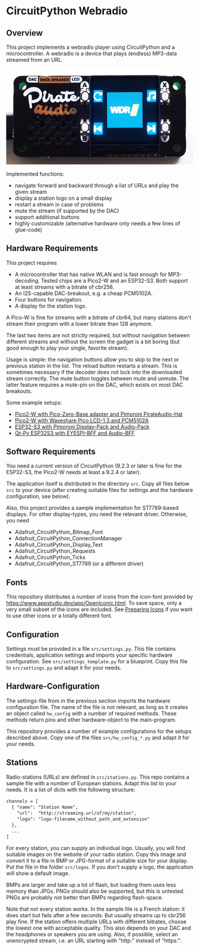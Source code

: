 CircuitPython Webradio
======================

Overview
--------

This project implements a webradio player using CircuitPython
and a microcontroller. A webradio is a device that plays (endless) MP3-data
streamed from an URL.

![](doc/webradio-piraudio.jpg)

Implemented functions:

  - navigate forward and backward through a list of URLs and play the
    given stream
  - display a station logo on a small display
  - restart a stream in case of problems
  - mute the stream (if supported by the DAC)
  - support additional buttons
  - highly customizable (alternative hardware only needs a few lines
    of glue-code)


Hardware Requirements
---------------------

This project requires

  - A microcontroller that has native WLAN and is fast enough for MP3-decoding.
    Tested chips are a Pico2-W and an ESP32-S3. Both support at least streams
    with a bitrate of cbr256.
  - An I2S-capable DAC-breakout, e.g. a cheap PCM5102A.
  - Four buttons for navigation.
  - A display for the station logo.

A Pico-W is fine for streams with a bitrate of cbr64, but many
stations don't stream their program with a lower bitrate than 128 anymore.

The last two items are not strictly required, but without navigation between
different streams and without the screen the gadget is a bit boring (but
good enough to play your single, favorite stream).

Usage is simple: the navigation buttons allow you to skip to the next
or previous station in the list. The reload button restarts a
stream. This is sometimes necessary if the decoder does not lock into
the downloaded stream correctly. The mute button toggles between mute
and unmute. The latter feature requires a mute-pin on the DAC, which
exists on most DAC breakouts.

Some example setups:

  - [Pico2-W with Pico-Zero-Base adapter and Pimoroni PirateAudio-Hat](doc/piraudio.md)
  - [Pico2-W with Waveshare Pico LCD-1.3 and PCM5102A](doc/pico2w_waveshare.md)
  - [ESP32-S3 with Pimoroni Display-Pack and Audio-Pack](doc/esp32s3_packs.md)
  - [Qt-Py ESP32S3 with EYESPI-BFF and Audio-BFF](doc/qtpy_esp32s3.md)


Software Requirements
---------------------

You need a current version of CircuitPython (9.2.3 or later is fine
for the ESP32-S3, the Pico2-W needs at least a 9.2.4 or later).

The application itself is distributed in the directory `src`. Copy all
files below `src` to your device (after creating suitable files for settings
and the hardware configuration, see below).

Also, this project provides a sample implementation for ST7789-based displays.
For other display-types, you need the relevant driver. Otherwise, you need

  - Adafruit_CircuitPython_Bitmap_Font
  - Adafruit_CircuitPython_ConnectionManager
  - Adafruit_CircuitPython_Display_Text
  - Adafruit_CircuitPython_Requests
  - Adafruit_CircuitPython_Ticks
  - Adafruit_CircuitPython_ST7789 (or a different driver)


Fonts
-----

This repository distributes a number of icons from the icon-font
provided by <https://www.appstudio.dev/app/OpenIconic.html>. To save
space, only a very small subset of the icons are included. See
[Preparing Icons](./doc/fonts.md) if you want to use other
icons or a totally different font.


Configuration
-------------

Settings must be provided in a file `src/settings.py`. This file contains
credentials, application settings and imports your specific hardware
configuration. See `src/settings_template.py` for a blueprint. Copy this
file to `src/settings.py` and adapt it for your needs.


Hardware-Configuration
----------------------

The settings-file from in the previous section imports the hardware
configuration file. The name of the file is not relevant, as long as
it creates an object called `hw_config` with a number of required
methods.  These methods return pins and other hardware-object to the
main-program.

This repository provides a number of example configurations for the
setups described above. Copy one of the files `src/hw_config_*.py` and
adapt it for your needs.


Stations
--------

Radio-stations (URLs) are defined in `src/stations.py`. This repo contains
a sample file with a number of European stations. Adapt this list to
your needs. It is a list of dicts with the following structure:

    channels = [
      { "name": "Station Name",
        "url":  "http://streaming.url/of/my/station",
        "logo": "logo-filename_without_path_and_extension"
      },
      ...
    ]

For every station, you can supply an individual logo. Usually, you
will find suitable images on the website of your radio station. Copy
this image and convert it to a file in BMP or JPG-format of a suitable
size for your display. Put the file in the folder `src/logos`. If you
don't supply a logo, the application will show a default image.

BMPs are larger and take up a lot of flash, but loading them uses less
memory than JPGs. PNGs should also be supported, but this is
untested. PNGs are probably not better than BMPs regarding
flash-space.

Note that not every station works. In the sample file is a French
station: it does start but fails after a few seconds. But usually
streams up to cbr256 play fine. If the station offers multiple URLs
with different bitrates, choose the lowest one with acceptable
quality. This also depends on your DAC and the headphones or speakers
you are using. Also, if possible, select an unencrypted stream, i.e.
an URL starting with "http:" instead of "https:".
